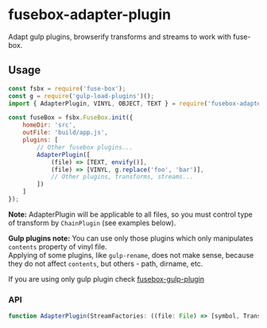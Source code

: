 fusebox-adapter-plugin
======================
Adapt gulp plugins, browserify transforms and streams to work with fuse-box.

## Usage
```js
const fsbx = require('fuse-box');
const g = require('gulp-load-plugins')();
import { AdapterPlugin, VINYL, OBJECT, TEXT } = require('fusebox-adapter-plugin');

const fuseBox = fsbx.FuseBox.init({
    homeDir: 'src',
    outFile: 'build/app.js',
    plugins: [
        // Other fusebox plugins...
        AdapterPlugin([
            (file) => [TEXT, envify()],
        	(file) => [VINYL, g.replace('foo', 'bar')],
        	// Other plugins, transforms, streams...
        ])
    ]
});
```

**Note:**
AdapterPlugin will be applicable to all files, so you must control type of transform by `ChainPlugin`
(see examples below).

**Gulp plugins note:**
You can use only those plugins which only manipulates `contents` property of vinyl file.  
Applying of some plugins, like `gulp-rename`, does not make sense,
because they do not affect `contents`, but others - path, dirname, etc.

If you are using only gulp plugin check [fusebox-gulp-plugin](https://github.com/unlight/fusebox-gulp-plugin)

### API
```js
function AdapterPlugin(StreamFactories: ((file: File) => [symbol, Transform])[])
```
